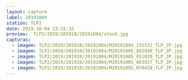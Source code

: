 ```yaml
---
layout: capture
label: 20191004
station: TLP2
date: 2019-10-04 23:15:32
preview:  TLP2/2019/201910/20191004/stack.jpg
capturas:
  - imagem: TLP2/2019/201910/20191004/M20191004_231532_TLP_2P.jpg
  - imagem: TLP2/2019/201910/20191004/M20191005_042940_TLP_2P.jpg
  - imagem: TLP2/2019/201910/20191004/M20191005_051020_TLP_2P.jpg
  - imagem: TLP2/2019/201910/20191004/M20191005_063937_TLP_2P.jpg
  - imagem: TLP2/2019/201910/20191004/M20191005_070428_TLP_2P.jpg
---
```

